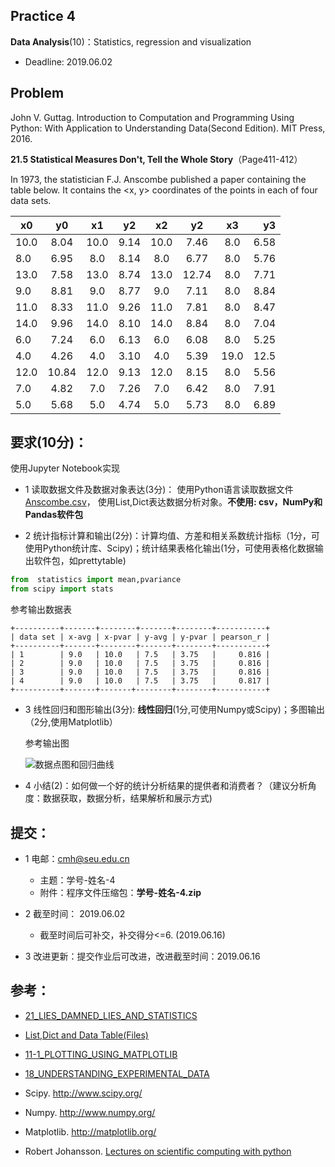 ## Practice 4

**Data Analysis**(10)：Statistics, regression and visualization

* Deadline: 2019.06.02

## Problem

John V. Guttag. Introduction to Computation and Programming Using Python: With Application to Understanding Data(Second Edition). MIT Press, 2016. 

**21.5 Statistical Measures Don't, Tell the Whole Story**（Page411-412） 
  
In 1973, the statistician F.J. Anscombe published a paper containing the table below. It contains the <x, y> coordinates of the points in each of four data sets.

|x0 |y0|x1|y2|x2|y2|x3|y3|
| ---- |:------:| :------:| :------:|  :------:| :------:| :------:|  ----:|
|10.0|	8.04 |	10.0|	9.14 |	10.0 	|7.46	|8.0    |6.58|
|8.0| 	6.95 |	8.0 |	8.14 |	8.0     |6.77	|8.0    |5.76|
|13.0| 	7.58 |	13.0|	8.74 |	13.0    |12.74	|8.0    |7.71|
|9.0|	8.81 |	9.0 |	8.77 |	9.0     |7.11	|8.0    |8.84|
|11.0| 	8.33 |	11.0|	9.26|	11.0    |7.81	|8.0    |8.47|
|14.0| 	9.96 |	14.0|	8.10 |	14.0    |8.84	|8.0    |7.04|
|6.0|	7.24 |	6.0 |	6.13 |	6.0     |6.08	|8.0 	|5.25|
|4.0| 	4.26 |	4.0 |	3.10| 	4.0     |5.39	|19.0 	|12.5|
|12.0|	10.84| 	12.0| 	9.13| 	12.0    |8.15	|8.0 	|5.56|
|7.0| 	4.82 | 	7.0 |	7.26| 	7.0     |6.42	|8.0 	|7.91|
|5.0| 	5.68 | 	5.0 | 	4.74| 	5.0     |5.73	|8.0 	|6.89|

## 要求(10分)：

使用Jupyter Notebook实现 
  
* 1 读取数据文件及数据对象表达(3分)： 使用Python语言读取数据文件[Anscombe.csv](./Anscombe.csv)， 使用List,Dict表达数据分析对象。**不使用: csv，NumPy和Pandas软件包**

* 2 统计指标计算和输出(2分)：计算均值、方差和相关系数统计指标（1分，可使用Python统计库、Scipy)；统计结果表格化输出(1分，可使用表格化数据输出软件包，如prettytable) 

```python
from  statistics import mean,pvariance
from scipy import stats
```

参考输出数据表
```
+----------+-------+--------+-------+--------+-----------+
| data set | x-avg | x-pvar | y-avg | y-pvar | pearson_r |
+----------+-------+--------+-------+--------+-----------+
| 1        | 9.0   | 10.0   | 7.5   | 3.75   |     0.816 |
| 2        | 9.0   | 10.0   | 7.5   | 3.75   |     0.816 |
| 3        | 9.0   | 10.0   | 7.5   | 3.75   |     0.816 |
| 4        | 9.0   | 10.0   | 7.5   | 3.75   |     0.817 |
+----------+-------+-------+--------+--------+-----------+
``` 
* 3 线性回归和图形输出(3分): **线性回归**(1分,可使用Numpy或Scipy)；多图输出（2分,使用Matplotlib）

   参考输出图
   
   ![数据点图和回归曲线](Anscombe.png)

* 4 小结(2)：如何做一个好的统计分析结果的提供者和消费者？（建议分析角度：数据获取，数据分析，结果解析和展示方式)

## 提交：

* 1 电邮：cmh@seu.edu.cn 
  * 主题：学号-姓名-4
  * 附件：程序文件压缩包：**学号-姓名-4.zip**

* 2 截至时间： 2019.06.02
  *  截至时间后可补交，补交得分<=6. (2019.06.16)

* 3  改进更新：提交作业后可改进，改进截至时间：2019.06.16

## 参考：

* [21_LIES_DAMNED_LIES_AND_STATISTICS](http://nbviewer.ipython.org/github/PySEE/home/tree/S2019/notebook/Unit5-2-21_LIES_DAMNED_LIES_AND_STATISTICS.ipynb)

* [List,Dict and Data Table(Files)](http://nbviewer.ipython.org/github/PySEE/home/tree/S2019/notebook/Unit1-5-4-46-Files-List-Dict.ipynb)

* [11-1_PLOTTING_USING_MATPLOTLIB](http://nbviewer.ipython.org/github/PySEE/home/tree/S2019/notebook/Unit3-2-11-1_PLOTTING_USING_MATPLOTLIB.ipynb)

* [18_UNDERSTANDING_EXPERIMENTAL_DATA](http://nbviewer.ipython.org/github/PySEE/home/tree/S2019/notebook/Unit5-1-18_UNDERSTANDING_EXPERIMENTAL_DATA.ipynb)

* Scipy. http://www.scipy.org/
  
* Numpy. http://www.numpy.org/
  
* Matplotlib.  http://matplotlib.org/

* Robert Johansson. [Lectures on scientific computing with python](https://github.com/jrjohansson/scientific-python-lectures)



